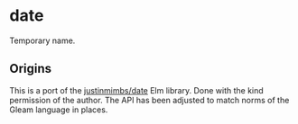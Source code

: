 # date

Temporary name.

## Origins

This is a port of the [justinmimbs/date](https://package.elm-lang.org/packages/justinmimbs/date/latest) Elm library.
Done with the kind permission of the author. The API has been adjusted to match norms of the Gleam language in places.
